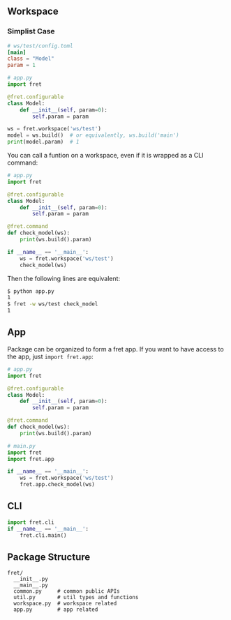 ## Workspace

### Simplist Case
```toml
# ws/test/config.toml
[main]
class = "Model"
param = 1
```

```py
# app.py
import fret

@fret.configurable
class Model:
    def __init__(self, param=0):
        self.param = param

ws = fret.workspace('ws/test')
model = ws.build()  # or equivalently, ws.build('main')
print(model.param)  # 1
```

You can call a funtion on a workspace, even if it is wrapped as a CLI command:

```py
# app.py
import fret

@fret.configurable
class Model:
    def __init__(self, param=0):
        self.param = param

@fret.command
def check_model(ws):
    print(ws.build().param)

if __name__ == '__main__':
    ws = fret.workspace('ws/test')
    check_model(ws)
```

Then the following lines are equivalent:

```sh
$ python app.py
1
$ fret -w ws/test check_model
1
```

## App

Package can be organized to form a fret app. If you want to have access to the app, just `import fret.app`:

```py
# app.py
import fret

@fret.configurable
class Model:
    def __init__(self, param=0):
        self.param = param

@fret.command
def check_model(ws):
    print(ws.build().param)
```

```py
# main.py
import fret
import fret.app

if __name__ == '__main__':
    ws = fret.workspace('ws/test')
    fret.app.check_model(ws)
```

## CLI
```py
import fret.cli
if __name__ == '__main__':
    fret.cli.main()
```

## Package Structure
```
fret/
  __init__.py
  __main__.py
  common.py     # common public APIs
  util.py       # util types and functions
  workspace.py  # workspace related
  app.py        # app related
```
